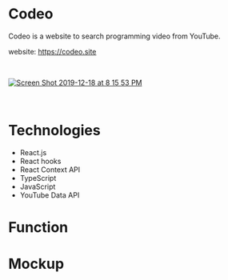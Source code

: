 # Codeo
Codeo is a website to search programming video from YouTube.  

website: https://codeo.site  

<br/>

[![Screen Shot 2019-12-18 at 8 15 53 PM](https://user-images.githubusercontent.com/43656115/71144579-5bc9f680-21d3-11ea-9b65-98c6fb660d17.png)
](https://codeo.site)


<br/>

# Technologies
- React.js
- React hooks
- React Context API
- TypeScript
- JavaScript
- YouTube Data API

# Function


# Mockup

